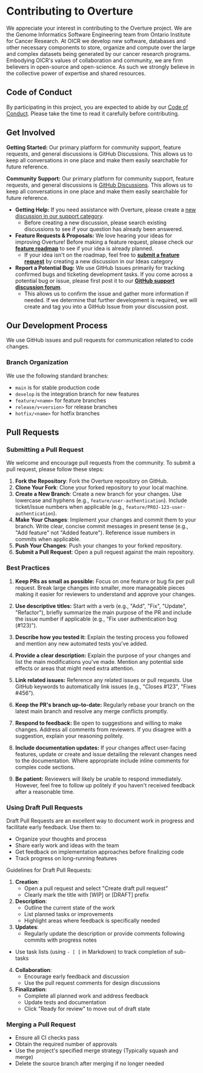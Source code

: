 # Contributing to Overture

We appreciate your interest in contributing to the Overture project. We are the Genome Informatics Software Engineering team from Ontario Institute for Cancer Research. At OICR we develop new software, databases and other necessary components to store, organize and compute over the large and complex datasets being generated by our cancer research programs. Embodying OICR's values of collaboration and community, we are firm believers in open-source and open-science. As such we strongly believe in the collective power of expertise and shared resources.

## Code of Conduct

By participating in this project, you are expected to abide by our [Code of Conduct](/community/code-of-conduct). Please take the time to read it carefully before contributing.

## Get Involved

**Getting Started:** Our primary platform for community support, feature requests, and general discussions is GitHub Discussions. This allows us to keep all conversations in one place and make them easily searchable for future reference.

**Community Support:** Our primary platform for community support, feature requests, and general discussions is [GitHub Discussions](https://github.com/overture-stack/docs/discussions). This allows us to keep all conversations in one place and make them easily searchable for future reference.

- **Getting Help:** If you need assistance with Overture, please create a [new discussion in our support category](https://github.com/overture-stack/docs/discussions/categories/support).
  - Before creating a new discussion, please search existing discussions to see if your question has already been answered.
- **Feature Requests & Proposals:** We love hearing your ideas for improving Overture! Before making a feature request, please check our [**feature roadmap**](https://github.com/orgs/overture-stack/projects/11/views/1) to see if your idea is already planned.
  - If your idea isn't on the roadmap, feel free to [**submit a feature request**](https://github.com/overture-stack/docs/discussions/categories/ideas) by creating a new discussion in our Ideas category 
- **Report a Potential Bug:** We use GitHub Issues primarily for tracking confirmed bugs and ticketing development tasks. If you come across a potential bug or issue, please first post it to our [**GitHub support discussion forum**](https://github.com/overture-stack/docs/discussions/categories/support).
  - This allows us to confirm the issue and gather more information if needed. If we determine that further development is required, we will create and tag you into a GitHub Issue from your discussion post.

## Our Development Process

We use GitHub issues and pull requests for communication related to code changes. 

### Branch Organization

We use the following standard branches:

- `main` is for stable production code
- `develop` is the integration branch for new features
- `feature/<name>` for feature branches
- `release/v<version>` for release branches
- `hotfix/<name>` for hotfix branches

## Pull Requests

### Submitting a Pull Request

We welcome and encourage pull requests from the community. To submit a pull request, please follow these steps:

1. **Fork the Repository**: Fork the Overture repository on GitHub.
2. **Clone Your Fork**: Clone your forked repository to your local machine.
3. **Create a New Branch**: Create a new branch for your changes. Use lowercase and hyphens (e.g., `feature/user-authentication`). Include ticket/issue numbers when applicable (e.g., `feature/PROJ-123-user-authentication`).
4. **Make Your Changes**: Implement your changes and commit them to your branch. Write clear, concise commit messages in present tense (e.g., "Add feature" not "Added feature"). Reference issue numbers in commits when applicable.
5. **Push Your Changes**: Push your changes to your forked repository.
6. **Submit a Pull Request**: Open a pull request against the main repository.

### Best Practices

1. **Keep PRs as small as possible:** Focus on one feature or bug fix per pull request. Break large changes into smaller, more manageable pieces making it easier for reviewers to understand and approve your changes.

2. **Use descriptive titles:** Start with a verb (e.g., "Add", "Fix", "Update", "Refactor"), briefly summarize the main purpose of the PR and include the issue number if applicable (e.g., "Fix user authentication bug (#123)").

3. **Describe how you tested it:** Explain the testing process you followed and mention any new automated tests you've added.

4. **Provide a clear description:** Explain the purpose of your changes and list the main modifications you've made. Mention any potential side effects or areas that might need extra attention.

5. **Link related issues:** Reference any related issues or pull requests. Use GitHub keywords to automatically link issues (e.g., "Closes #123", "Fixes #456").
6. **Keep the PR's branch up-to-date:** Regularly rebase your branch on the latest main branch and resolve any merge conflicts promptly.

7. **Respond to feedback:** Be open to suggestions and willing to make changes. Address all comments from reviewers. If you disagree with a suggestion, explain your reasoning politely.

8. **Include documentation updates:** If your changes affect user-facing features, update or create and issue detailing the relevant changes need to the documentation. Where appropriate include inline comments for complex code sections.

10. **Be patient:** Reviewers will likely be unable to respond immediately. However, feel free to follow up politely if you haven't received feedback after a reasonable time.

### Using Draft Pull Requests

Draft Pull Requests are an excellent way to document work in progress and facilitate early feedback. Use them to:

- Organize your thoughts and process
- Share early work and ideas with the team
- Get feedback on implementation approaches before finalizing code
- Track progress on long-running features

Guidelines for Draft Pull Requests:

1. **Creation**:
   - Open a pull request and select "Create draft pull request"
   - Clearly mark the title with [WIP] or [DRAFT] prefix
2. **Description**:
   - Outline the current state of the work
   - List planned tasks or improvements
   - Highlight areas where feedback is specifically needed
3. **Updates**:
   - Regularly update the description or provide comments following commits with progress notes
- Use task lists (using `- [ ]` in Markdown) to track completion of sub-tasks
4. **Collaboration**:
   - Encourage early feedback and discussion
   - Use the pull request comments for design discussions
5. **Finalization**:
   - Complete all planned work and address feedback
   - Update tests and documentation
   - Click "Ready for review" to move out of draft state

### Merging a Pull Request

- Ensure all CI checks pass
- Obtain the required number of approvals
- Use the project's specified merge strategy (Typically squash and merge)
- Delete the source branch after merging if no longer needed
